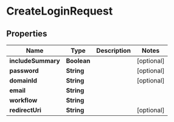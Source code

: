 
# CreateLoginRequest

## Properties
Name | Type | Description | Notes
------------ | ------------- | ------------- | -------------
**includeSummary** | **Boolean** |  |  [optional]
**password** | **String** |  |  [optional]
**domainId** | **String** |  |  [optional]
**email** | **String** |  | 
**workflow** | **String** |  | 
**redirectUri** | **String** |  |  [optional]



